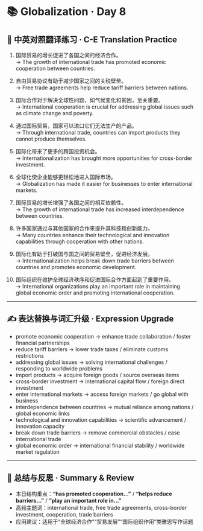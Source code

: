# 📚 Globalization · Day 8

## 📖 中英对照翻译练习 · C-E Translation Practice

1. 国际贸易的增长促进了各国之间的经济合作。  
   → The growth of international trade has promoted economic cooperation between countries.

2. 自由贸易协议有助于减少国家之间的关税壁垒。  
   → Free trade agreements help reduce tariff barriers between nations.

3. 国际合作对于解决全球性问题，如气候变化和贫困，至关重要。  
   → International cooperation is crucial for addressing global issues such as climate change and poverty.

4. 通过国际贸易，国家可以进口它们无法生产的产品。  
   → Through international trade, countries can import products they cannot produce themselves.

5. 国际化带来了更多的跨国投资机会。  
   → Internationalization has brought more opportunities for cross-border investment.

6. 全球化使企业能够更轻松地进入国际市场。  
   → Globalization has made it easier for businesses to enter international markets.

7. 国际贸易的增长增强了各国之间的相互依赖性。  
   → The growth of international trade has increased interdependence between countries.

8. 许多国家通过与其他国家的合作来提升其科技和创新能力。  
   → Many countries enhance their technological and innovation capabilities through cooperation with other nations.

9. 国际化有助于打破国与国之间的贸易壁垒，促进经济发展。  
   → Internationalization helps break down trade barriers between countries and promotes economic development.

10. 国际组织在维护全球经济秩序和促进国际合作方面起到了重要作用。  
    → International organizations play an important role in maintaining global economic order and promoting international cooperation.

---

## ✍️ 表达替换与词汇升级 · Expression Upgrade

- promote economic cooperation → enhance trade collaboration / foster financial partnerships  
- reduce tariff barriers → lower trade taxes / eliminate customs restrictions  
- addressing global issues → solving international challenges / responding to worldwide problems  
- import products → acquire foreign goods / source overseas items  
- cross-border investment → international capital flow / foreign direct investment  
- enter international markets → access foreign markets / go global with business  
- interdependence between countries → mutual reliance among nations / global economic links  
- technological and innovation capabilities → scientific advancement / innovation capacity  
- break down trade barriers → remove commercial obstacles / ease international trade  
- global economic order → international financial stability / worldwide market regulation

---

## 🧠 总结与反思 · Summary & Review

- 本日结构重点：**“has promoted cooperation…”** / **“helps reduce barriers…”** / **“play an important role in…”**  
- 高频主题词：international trade, free trade agreements, cross-border investment, cooperation, trade barriers  
- 应用建议：适用于“全球经济合作”“贸易发展”“国际组织作用”类雅思写作话题
